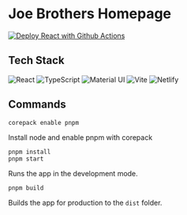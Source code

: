 # Joe Brothers Homepage

[![Deploy React with Github Actions](https://github.com/joe-brothers/joe-brothers.github.io/actions/workflows/pages.yml/badge.svg)](https://github.com/joe-brothers/joe-brothers.github.io/actions/workflows/pages.yml)

## Tech Stack

![React](https://img.shields.io/badge/React-61DAFB?logo=React&logoColor=black)
![TypeScript](https://img.shields.io/badge/TypeScript-3178C6?logo=TypeScript&logoColor=white)
![Material UI](https://img.shields.io/badge/Material_UI-007FFF?logo=MUI&logoColor=white)
![Vite](https://img.shields.io/badge/Vite-646CFF?logo=Vite&logoColor=white)
![Netlify](https://img.shields.io/badge/Netlify-00C7B7?logo=Netlify&logoColor=white)

## Commands

```
corepack enable pnpm
```
Install node and enable pnpm with corepack

```
pnpm install
pnpm start
```
Runs the app in the development mode.

```
pnpm build
```
Builds the app for production to the `dist` folder.
